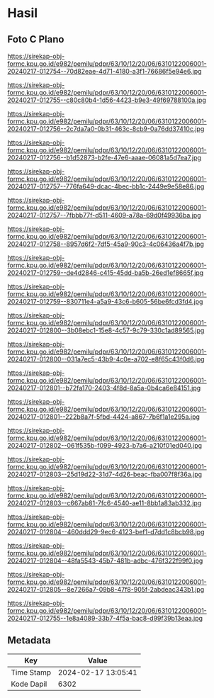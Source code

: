 # Hasil

## Foto C Plano

https://sirekap-obj-formc.kpu.go.id/e982/pemilu/pdpr/63/10/12/20/06/6310122006001-20240217-012754--70d82eae-4d71-4180-a3f1-76686f5e94e6.jpg

https://sirekap-obj-formc.kpu.go.id/e982/pemilu/pdpr/63/10/12/20/06/6310122006001-20240217-012755--c80c80b4-1d56-4423-b9e3-49f69788100a.jpg

https://sirekap-obj-formc.kpu.go.id/e982/pemilu/pdpr/63/10/12/20/06/6310122006001-20240217-012756--2c7da7a0-0b31-463c-8cb9-0a76dd37410c.jpg

https://sirekap-obj-formc.kpu.go.id/e982/pemilu/pdpr/63/10/12/20/06/6310122006001-20240217-012756--b1d52873-b2fe-47e6-aaae-06081a5d7ea7.jpg

https://sirekap-obj-formc.kpu.go.id/e982/pemilu/pdpr/63/10/12/20/06/6310122006001-20240217-012757--776fa649-dcac-4bec-bb1c-2449e9e58e86.jpg

https://sirekap-obj-formc.kpu.go.id/e982/pemilu/pdpr/63/10/12/20/06/6310122006001-20240217-012757--7fbbb77f-d511-4609-a78a-69d0f49936ba.jpg

https://sirekap-obj-formc.kpu.go.id/e982/pemilu/pdpr/63/10/12/20/06/6310122006001-20240217-012758--8957d6f2-7df5-45a9-90c3-4c06436a4f7b.jpg

https://sirekap-obj-formc.kpu.go.id/e982/pemilu/pdpr/63/10/12/20/06/6310122006001-20240217-012759--de4d2846-c415-45dd-ba5b-26ed1ef8665f.jpg

https://sirekap-obj-formc.kpu.go.id/e982/pemilu/pdpr/63/10/12/20/06/6310122006001-20240217-012759--830711e4-a5a9-43c6-b605-56be6fcd3fd4.jpg

https://sirekap-obj-formc.kpu.go.id/e982/pemilu/pdpr/63/10/12/20/06/6310122006001-20240217-012800--3b08ebc1-15e8-4c57-9c79-330c1ad89565.jpg

https://sirekap-obj-formc.kpu.go.id/e982/pemilu/pdpr/63/10/12/20/06/6310122006001-20240217-012800--031a7ec5-43b9-4c0e-a702-e8f65c43f0d6.jpg

https://sirekap-obj-formc.kpu.go.id/e982/pemilu/pdpr/63/10/12/20/06/6310122006001-20240217-012801--b72fa170-2403-4f8d-8a5a-0b4ca6e84151.jpg

https://sirekap-obj-formc.kpu.go.id/e982/pemilu/pdpr/63/10/12/20/06/6310122006001-20240217-012801--222b8a7f-5fbd-4424-a867-7b6f1a1e295a.jpg

https://sirekap-obj-formc.kpu.go.id/e982/pemilu/pdpr/63/10/12/20/06/6310122006001-20240217-012802--061f535b-f099-4923-b7a6-a210f01ed040.jpg

https://sirekap-obj-formc.kpu.go.id/e982/pemilu/pdpr/63/10/12/20/06/6310122006001-20240217-012803--25d19d22-31d7-4d26-beac-fba007f8f36a.jpg

https://sirekap-obj-formc.kpu.go.id/e982/pemilu/pdpr/63/10/12/20/06/6310122006001-20240217-012803--c667ab81-7fc6-4540-ae11-8bb1a83ab332.jpg

https://sirekap-obj-formc.kpu.go.id/e982/pemilu/pdpr/63/10/12/20/06/6310122006001-20240217-012804--460ddd29-9ec6-4123-bef1-d7dd1c8bcb98.jpg

https://sirekap-obj-formc.kpu.go.id/e982/pemilu/pdpr/63/10/12/20/06/6310122006001-20240217-012804--48fa5543-45b7-481b-adbc-476f322f99f0.jpg

https://sirekap-obj-formc.kpu.go.id/e982/pemilu/pdpr/63/10/12/20/06/6310122006001-20240217-012805--8e7266a7-09b8-47f8-905f-2abdeac343b1.jpg

https://sirekap-obj-formc.kpu.go.id/e982/pemilu/pdpr/63/10/12/20/06/6310122006001-20240217-012755--1e8a4089-33b7-4f5a-bac8-d99f39b13eaa.jpg


## Metadata

| Key        | Value               |
| ---------- | ------------------- |
| Time Stamp | 2024-02-17 13:05:41 |
| Kode Dapil | 6302                |




